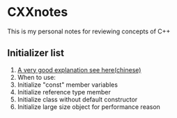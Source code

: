 # CXXnotes
This is my personal notes for reviewing concepts of C++

## Initializer list
1. [A very good explanation see here(chinese)](http://www.cnblogs.com/graphics/archive/2010/07/04/1770900.html)
2. When to use:
  1. Initialize "const" member variables
  2. Initialize reference type member
  3. Initialize class without default constructor
  4. Initialize large size object for performance reason
